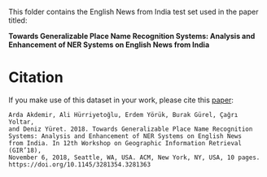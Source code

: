 This folder contains the English News from India test set used in the paper titled:

**Towards Generalizable Place Name Recognition Systems: Analysis and Enhancement of NER Systems on English News from India**


# Citation

If you make use of this dataset in your work, please cite this [paper](https://doi.org/10.1145/3281354.3281363):

```
Arda Akdemir, Ali Hürriyetoğlu, Erdem Yörük, Burak Gürel, Çağrı Yoltar,
and Deniz Yüret. 2018. Towards Generalizable Place Name Recognition
Systems: Analysis and Enhancement of NER Systems on English News
from India. In 12th Workshop on Geographic Information Retrieval (GIR’18),
November 6, 2018, Seattle, WA, USA. ACM, New York, NY, USA, 10 pages.
https://doi.org/10.1145/3281354.3281363
```
